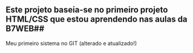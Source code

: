 ## Este projeto baseia-se no primeiro projeto HTML/CSS que estou aprendendo nas aulas da B7WEB##
Meu primeiro sistema no GIT (alterado e atualizado!)